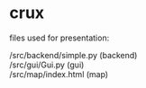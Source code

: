 # crux
files used for presentation: 

/src/backend/simple.py 	(backend) <br>
/src/gui/Gui.py 		(gui)	  <br>
/src/map/index.html		(map)     <br>